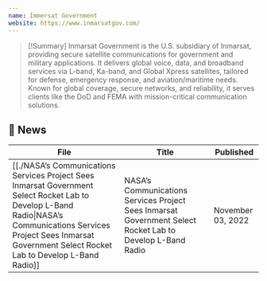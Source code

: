 ```yaml
---
name: Immersat Government
website: https://www.inmarsatgov.com/
---
```


>[!Summary]
Inmarsat Government is the U.S. subsidiary of Inmarsat, providing secure satellite communications for government and military applications. It delivers global voice, data, and broadband services via L-band, Ka-band, and Global Xpress satellites, tailored for defense, emergency response, and aviation/maritime needs. Known for global coverage, secure networks, and reliability, it serves clients like the DoD and FEMA with mission-critical communication solutions.

## 📰 News
| File                                                                                                                                                                                                                             | Title                                                                                                       | Published         |
| -------------------------------------------------------------------------------------------------------------------------------------------------------------------------------------------------------------------------------- | ----------------------------------------------------------------------------------------------------------- | ----------------- |
| [[./NASA’s Communications Services Project Sees Inmarsat Government Select Rocket Lab to Develop L-Band Radio\|NASA’s Communications Services Project Sees Inmarsat Government Select Rocket Lab to Develop L-Band Radio]] | NASA’s Communications Services Project Sees Inmarsat Government Select Rocket Lab to Develop L-Band Radio   | November 03, 2022 |


